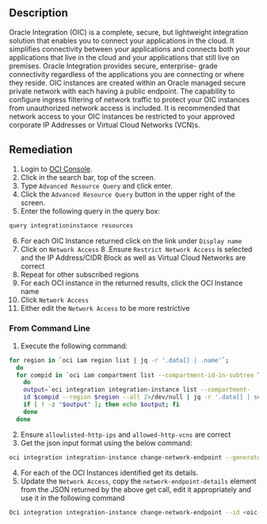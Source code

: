 ## Description

Oracle Integration (OIC) is a complete, secure, but lightweight integration solution that enables you to connect your applications in the cloud. It simplifies connectivity between your applications and connects both your applications that live in the cloud and your applications that still live on premises. Oracle Integration provides secure, enterprise- grade connectivity regardless of the applications you are connecting or where they reside. OIC instances are created within an Oracle managed secure private network with each having a public endpoint. The capability to configure ingress filtering of network traffic to protect your OIC instances from unauthorized network access is included. It is recommended that network access to your OIC instances be restricted to your approved corporate IP Addresses or Virtual Cloud Networks (VCN)s.

## Remediation

1. Login to [OCI Console](https://www.oracle.com/cloud/).
2. Click in the search bar, top of the screen.
3. Type `Advanced Resource Query` and click enter.
4. Click the `Advanced Resource Query` button in the upper right of the screen.
5. Enter the following query in the query box:

```bash
query integrationinstance resources
```

6. For each OIC Instance returned click on the link under `Display name`
7. Click on `Network Access`
8 .Ensure `Restrict Network Access` is selected and the IP Address/CIDR Block
as well as Virtual Cloud Networks are correct
8. Repeat for other subscribed regions
9.  For each OCI instance in the returned results, click the OCI Instance name
10. Click `Network Access`
11. Either edit the `Network Access` to be more restrictive

### From Command Line

1. Execute the following command:

```bash
for region in `oci iam region list | jq -r '.data[] | .name'`; 
  do
  for compid in `oci iam compartment list --compartment-id-in-subtree TRUE 2>/dev/null | jq -r '.data[] | .id'`
    do
    output=`oci integration integration-instance list --compartment-
    id $compid --region $region --all 2>/dev/null | jq -r '.data[] | select(."network-endpoint-details"."network-endpoint-type" == null)'`
    if [ ! -z "$output" ]; then echo $output; fi
    done
  done
```

2. Ensure `allowlisted-http-ips` and `allowed-http-vcns` are correct
3. Get the json input format using the below command:

```bash
oci integration integration-instance change-network-endpoint --generate- param-json-input
```

4. For each of the OCI Instances identified get its details.
5. Update the `Network Access`, copy the `network-endpoint-details` element from the JSON returned by the above get call, edit it appropriately and use it in the following command

```bash
Oci integration integration-instance change-network-endpoint --id <oic- instance-id> --from-json '<network endpoints JSON>'
```